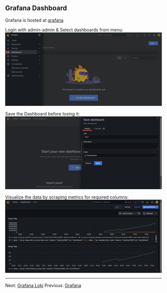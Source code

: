 ## Grafana Dashboard
Grafana is hosted at [grafana](http://localhost:3000)

Login with admin-admin & Select dashboards from menu:
![alt text](image-2.png)

Save the Dashboard before losing it:
![alt text](image-3.png)

Visualize the data by scraping metrics for required columns:
![alt text](image-4.png)


----

Next: [Grafana Loki](docs/05-loki-readme.md)
Previous: [Grafana](docs/03-grafana-readme.md)